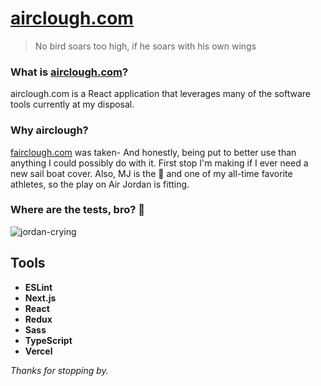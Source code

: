 # [airclough.com](https://airclough.com)

> No bird soars too high, if he soars with his own wings

### What is [airclough.com](https://airclough.com)?

airclough.com is a React application that leverages many of the software tools currently at my disposal.

### Why airclough?

[fairclough.com](https://www.fairclough.com/) was taken- And honestly, being put to better use than anything I could possibly do with it. First stop I'm making if I ever need a new sail boat cover. Also, MJ is the 🐐 and one of my all-time favorite athletes, so the play on Air Jordan is fitting.

### Where are the tests, bro? 🧐

![jordan-crying](https://user-images.githubusercontent.com/1694414/165230792-10395649-aaa6-48a0-8e34-575a784285d9.jpg)

## Tools

* __ESLint__
* __Next.js__
* __React__
* __Redux__
* __Sass__
* __TypeScript__
* __Vercel__

*Thanks for stopping by.*
